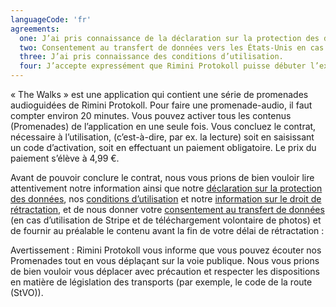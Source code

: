 ```yaml
---
languageCode: 'fr'
agreements:
  one: J’ai pris connaissance de la déclaration sur la protection des données.
  two: Consentement au transfert de données vers les États-Unis en cas de paiement via Stripe ou de téléchargement volontaire de photos avec géolocalisation.
  three: J’ai pris connaissance des conditions d’utilisation.
  four: J’accepte expressément que Rimini Protokoll puisse débuter l’exécution du contrat avant l’expiration de mon délai de rétractation et je suis conscient par ce consentement, que je perds mon droit de rétractation avec le début de l’exécution du contrat (début de l’utilisation des Promenades). J’ai pris connaissance de l’information sur le droit de rétractation et du modèle du formulaire de rétractation.
---
```

« The Walks » est une application qui contient une série de promenades audioguidées de Rimini Protokoll. Pour faire une promenade-audio, il faut compter environ 20 minutes. Vous pouvez activer tous les contenus (Promenades) de l’application en une seule fois. Vous concluez le contrat, nécessaire à l’utilisation, (c’est-à-dire, par ex. la lecture) soit en saisissant un code d’activation, soit en effectuant un paiement obligatoire. Le prix du paiement s’élève à 4,99 €.


Avant de pouvoir conclure le contrat, nous vous prions de bien vouloir lire attentivement notre information ainsi que notre [déclaration sur la protection des données](https://www.rimini-protokoll.de/website/media/The%20Walks/englisch_Datenschutz/Datenschutzerklarung%20mit%20Stripe[1]_FR.pdf), nos [conditions d’utilisation](https://www.rimini-protokoll.de/website/media/The%20Walks/englisch_Datenschutz/Nutzungsbedingungen_FR.pdf) et notre [information sur le droit de rétractation](https://www.rimini-protokoll.de/website/media/The%20Walks/englisch_Datenschutz/Widerrufsbelehrung_FR.pdf), et de nous donner votre [consentement au transfert de données](https://www.rimini-protokoll.de/website/media/The%20Walks/englisch_Datenschutz/Datentransfer_FR.pdf) (en cas d’utilisation de Stripe et de téléchargement volontaire de photos) et de fournir au préalable le contenu avant la fin de votre délai de rétractation :


Avertissement : Rimini Protokoll vous informe que vous pouvez écouter nos Promenades tout en vous déplaçant sur la voie publique. Nous vous prions de bien vouloir vous déplacer avec précaution et respecter les dispositions en matière de législation des transports (par exemple, le code de la route (StVO)).